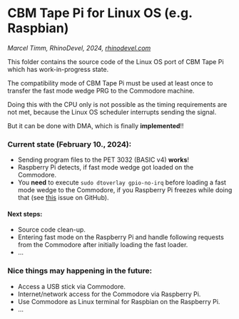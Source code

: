 # CBM Tape Pi for Linux OS (e.g. Raspbian)
*Marcel Timm, RhinoDevel, 2024, [rhinodevel.com](http://rhinodevel.com/)*

This folder contains the source code of the Linux OS port of CBM Tape Pi which
has work-in-progress state.

The compatibility mode of CBM Tape Pi must be used at least once to transfer the
fast mode wedge PRG to the Commodore machine.

Doing this with the CPU only is not possible as the timing requirements are not
met, because the Linux OS scheduler interrupts sending the signal.

But it can be done with DMA, which is finally **implemented**!!

### Current state (February 10., 2024):

- Sending program files to the PET 3032 (BASIC v4) **works**!
- Raspberry Pi detects, if fast mode wedge got loaded on the Commodore.
- You **need** to execute ```sudo dtoverlay gpio-no-irq``` before loading a
  fast mode wedge to the Commodore, if you Raspberry Pi freezes while doing
  that (see [this](https://github.com/raspberrypi/linux/issues/2550) issue on
  GitHub).

#### Next steps:

- Source code clean-up.
- Entering fast mode on the Raspberry Pi and handle following requests from the
  Commodore after initially loading the fast loader.
- ...

### Nice things may happening in the future:

- Access a USB stick via Commodore.
- Internet/network access for the Commodore via Raspberry Pi.
- Use Commodore as Linux terminal for Raspbian on the Raspberry Pi.
- ...
